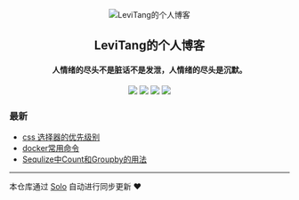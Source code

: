 <p align="center"><img alt="LeviTang的个人博客" src="https://static.b3log.org/images/brand/solo-32.png"></p><h2 align="center">
LeviTang的个人博客
</h2>

<h4 align="center">人情绪的尽头不是脏话不是发泄，人情绪的尽头是沉默。</h4>
<p align="center"><a title="LeviTang的个人博客" target="_blank" href="https://github.com/OpenGemini/solo-blog"><img src="https://img.shields.io/github/last-commit/OpenGemini/solo-blog.svg?style=flat-square&color=FF9900"></a>
<a title="GitHub repo size in bytes" target="_blank" href="https://github.com/OpenGemini/solo-blog"><img src="https://img.shields.io/github/repo-size/OpenGemini/solo-blog.svg?style=flat-square"></a>
<a title="Solo Version" target="_blank" href="https://github.com/b3log/solo/releases"><img src="https://img.shields.io/badge/solo-3.6.3-f1e05a.svg?style=flat-square&color=blueviolet"></a>
<a title="Hits" target="_blank" href="https://github.com/b3log/hits"><img src="https://hits.b3log.org/OpenGemini/solo-blog.svg"></a></p>

### 最新

* [css 选择器的优先级别](http://www.tanglifeng.cn/articles/2019/08/29/1567049692195.html)
* [docker常用命令](http://www.tanglifeng.cn/articles/2019/08/20/1566272512813.html)
* [Sequlize中Count和Groupby的用法](http://www.tanglifeng.cn/articles/2019/08/16/1565946555822.html)



---

本仓库通过 [Solo](https://github.com/b3log/solo) 自动进行同步更新 ❤️ 